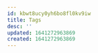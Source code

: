 ```yaml
---
id: kbwt8ucy0yh6bo8fl0kv9iw
title: Tags
desc: ''
updated: 1641272963869
created: 1641272963869
---
```



